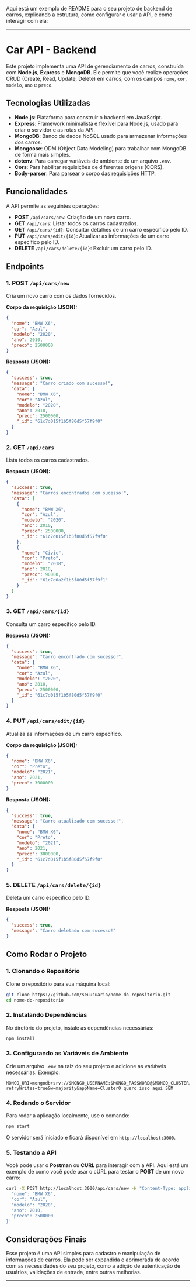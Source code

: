 Aqui está um exemplo de README para o seu projeto de backend de carros, explicando a estrutura, como configurar e usar a API, e como interagir com ela:

---

# Car API - Backend

Este projeto implementa uma API de gerenciamento de carros, construída com **Node.js**, **Express** e **MongoDB**. Ele permite que você realize operações CRUD (Create, Read, Update, Delete) em carros, com os campos `nome`, `cor`, `modelo`, `ano` e `preco`.

## Tecnologias Utilizadas

* **Node.js**: Plataforma para construir o backend em JavaScript.
* **Express**: Framework minimalista e flexível para Node.js, usado para criar o servidor e as rotas da API.
* **MongoDB**: Banco de dados NoSQL usado para armazenar informações dos carros.
* **Mongoose**: ODM (Object Data Modeling) para trabalhar com MongoDB de forma mais simples.
* **dotenv**: Para carregar variáveis de ambiente de um arquivo `.env`.
* **Cors**: Para habilitar requisições de diferentes origens (CORS).
* **Body-parser**: Para parsear o corpo das requisições HTTP.

## Funcionalidades

A API permite as seguintes operações:

* **POST** `/api/cars/new`: Criação de um novo carro.
* **GET** `/api/cars`: Listar todos os carros cadastrados.
* **GET** `/api/cars/{id}`: Consultar detalhes de um carro específico pelo ID.
* **PUT** `/api/cars/edit/{id}`: Atualizar as informações de um carro específico pelo ID.
* **DELETE** `/api/cars/delete/{id}`: Excluir um carro pelo ID.

## Endpoints

### 1. **POST** `/api/cars/new`

Cria um novo carro com os dados fornecidos.

**Corpo da requisição (JSON):**

```json
{
  "nome": "BMW X6",
  "cor": "Azul",
  "modelo": "2020",
  "ano": 2010,
  "preco": 2500000
}
```

**Resposta (JSON):**

```json
{
  "success": true,
  "message": "Carro criado com sucesso!",
  "data": {
    "nome": "BMW X6",
    "cor": "Azul",
    "modelo": "2020",
    "ano": 2010,
    "preco": 2500000,
    "_id": "61c7d015f1b5f80d5f57f9f0"
  }
}
```

### 2. **GET** `/api/cars`

Lista todos os carros cadastrados.

**Resposta (JSON):**

```json
{
  "success": true,
  "message": "Carros encontrados com sucesso!",
  "data": [
    {
      "nome": "BMW X6",
      "cor": "Azul",
      "modelo": "2020",
      "ano": 2010,
      "preco": 2500000,
      "_id": "61c7d015f1b5f80d5f57f9f0"
    },
    {
      "nome": "Civic",
      "cor": "Preto",
      "modelo": "2018",
      "ano": 2018,
      "preco": 90000,
      "_id": "61c7d0a2f1b5f80d5f57f9f1"
    }
  ]
}
```

### 3. **GET** `/api/cars/{id}`

Consulta um carro específico pelo ID.

**Resposta (JSON):**

```json
{
  "success": true,
  "message": "Carro encontrado com sucesso!",
  "data": {
    "nome": "BMW X6",
    "cor": "Azul",
    "modelo": "2020",
    "ano": 2010,
    "preco": 2500000,
    "_id": "61c7d015f1b5f80d5f57f9f0"
  }
}
```

### 4. **PUT** `/api/cars/edit/{id}`

Atualiza as informações de um carro específico.

**Corpo da requisição (JSON):**

```json
{
  "nome": "BMW X6",
  "cor": "Preto",
  "modelo": "2021",
  "ano": 2021,
  "preco": 3000000
}
```

**Resposta (JSON):**

```json
{
  "success": true,
  "message": "Carro atualizado com sucesso!",
  "data": {
    "nome": "BMW X6",
    "cor": "Preto",
    "modelo": "2021",
    "ano": 2021,
    "preco": 3000000,
    "_id": "61c7d015f1b5f80d5f57f9f0"
  }
}
```

### 5. **DELETE** `/api/cars/delete/{id}`

Deleta um carro específico pelo ID.

**Resposta (JSON):**

```json
{
  "success": true,
  "message": "Carro deletado com sucesso!"
}
```

## Como Rodar o Projeto

### 1. Clonando o Repositório

Clone o repositório para sua máquina local:

```bash
git clone https://github.com/seuusuario/nome-do-repositorio.git
cd nome-do-repositorio
```

### 2. Instalando Dependências

No diretório do projeto, instale as dependências necessárias:

```bash
npm install
```

### 3. Configurando as Variáveis de Ambiente

Crie um arquivo `.env` na raiz do seu projeto e adicione as variáveis necessárias. Exemplo:

```
MONGO_URI=mongodb+srv://$MONGO_USERNAME:$MONGO_PASSWORD@$MONGO_CLUSTER/$MONGO_DB?retryWrites=true&w=majority&appName=Cluster0 quero isso aqui SEM 
```

### 4. Rodando o Servidor

Para rodar a aplicação localmente, use o comando:

```bash
npm start
```

O servidor será iniciado e ficará disponível em `http://localhost:3000`.

### 5. Testando a API

Você pode usar o **Postman** ou **CURL** para interagir com a API. Aqui está um exemplo de como você pode usar o cURL para testar o **POST** de um novo carro:

```bash
curl -X POST http://localhost:3000/api/cars/new -H "Content-Type: application/json" -d '{
  "nome": "BMW X6",
  "cor": "Azul",
  "modelo": "2020",
  "ano": 2010,
  "preco": 2500000
}'
```

## Considerações Finais

Esse projeto é uma API simples para cadastro e manipulação de informações de carros. Ela pode ser expandida e aprimorada de acordo com as necessidades do seu projeto, como a adição de autenticação de usuários, validações de entrada, entre outras melhorias.

---
